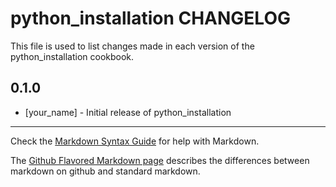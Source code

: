 python_installation CHANGELOG
=============================

This file is used to list changes made in each version of the python_installation cookbook.

0.1.0
-----
- [your_name] - Initial release of python_installation

- - -
Check the [Markdown Syntax Guide](http://daringfireball.net/projects/markdown/syntax) for help with Markdown.

The [Github Flavored Markdown page](http://github.github.com/github-flavored-markdown/) describes the differences between markdown on github and standard markdown.
